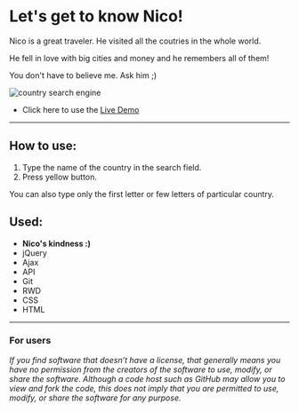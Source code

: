 <h1>Let's get to know Nico!</h1>
<p> Nico is a great traveler.
He visited all the coutries in the whole world. 

He fell in love with big cities and money and he remembers all of them! 

You don't have to believe me. Ask him ;) </p>

![country search engine](https://user-images.githubusercontent.com/28759821/29251058-ca806434-804e-11e7-8716-a1f38fe70728.jpg)

<ul>
  <li>Click here to use the <a href="https://radoslawperczynski.github.io/-exercise-Country_Search_Engine/" target="_blank"> Live Demo </a></li>
</ul>
<hr>

<h2>How to use: </h2>
<ol>
  <li>Type the name of the country in the search field.</li>
  <li>Press yellow button.</li>
</ol>
<p>You can also type only the first letter or few letters of particular country.</p>

<h2>Used:</h2>
<ul>
<li><b>Nico's kindness :)</b></li>
  <li>jQuery</li>
  <li>Ajax</li>
  <li>API</li>
  <li>Git</li>
  <li>RWD</li>
  <li>CSS</li>
  <li>HTML</li>
</ul>

<hr>

<h3>For users</h3>
<i>If you find software that doesn’t have a license, that generally means you have no permission from the creators of the software to use, modify, or share the software. Although a code host such as GitHub may allow you to view and fork the code, this does not imply that you are permitted to use, modify, or share the software for any purpose.</i>
